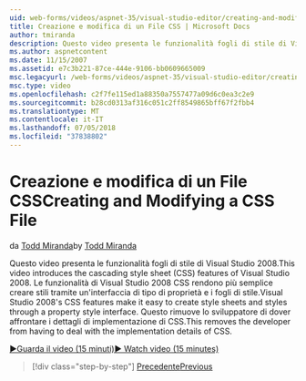 ```yaml
---
uid: web-forms/videos/aspnet-35/visual-studio-editor/creating-and-modifying-a-css-file
title: Creazione e modifica di un File CSS | Microsoft Docs
author: tmiranda
description: Questo video presenta le funzionalità fogli di stile di Visual Studio 2008. Le funzionalità di Visual Studio 2008 CSS rendono più semplice creare fogli di stile un...
ms.author: aspnetcontent
ms.date: 11/15/2007
ms.assetid: e7c3b221-87ce-444e-9106-bb0609665009
msc.legacyurl: /web-forms/videos/aspnet-35/visual-studio-editor/creating-and-modifying-a-css-file
msc.type: video
ms.openlocfilehash: c2f7fe115ed1a88350a7557477a09d6c0ea3c2e9
ms.sourcegitcommit: b28cd0313af316c051c2ff8549865bff67f2fbb4
ms.translationtype: MT
ms.contentlocale: it-IT
ms.lasthandoff: 07/05/2018
ms.locfileid: "37838802"
---
```

<a name="creating-and-modifying-a-css-file"></a><span data-ttu-id="e0c9b-104">Creazione e modifica di un File CSS</span><span class="sxs-lookup"><span data-stu-id="e0c9b-104">Creating and Modifying a CSS File</span></span>
====================
<span data-ttu-id="e0c9b-105">da [Todd Miranda](https://github.com/tmiranda)</span><span class="sxs-lookup"><span data-stu-id="e0c9b-105">by [Todd Miranda](https://github.com/tmiranda)</span></span>

<span data-ttu-id="e0c9b-106">Questo video presenta le funzionalità fogli di stile di Visual Studio 2008.</span><span class="sxs-lookup"><span data-stu-id="e0c9b-106">This video introduces the cascading style sheet (CSS) features of Visual Studio 2008.</span></span> <span data-ttu-id="e0c9b-107">Le funzionalità di Visual Studio 2008 CSS rendono più semplice creare stili tramite un'interfaccia di tipo di proprietà e i fogli di stile.</span><span class="sxs-lookup"><span data-stu-id="e0c9b-107">Visual Studio 2008's CSS features make it easy to create style sheets and styles through a property style interface.</span></span> <span data-ttu-id="e0c9b-108">Questo rimuove lo sviluppatore di dover affrontare i dettagli di implementazione di CSS.</span><span class="sxs-lookup"><span data-stu-id="e0c9b-108">This removes the developer from having to deal with the implementation details of CSS.</span></span>

[<span data-ttu-id="e0c9b-109">&#9654;Guarda il video (15 minuti)</span><span class="sxs-lookup"><span data-stu-id="e0c9b-109">&#9654; Watch video (15 minutes)</span></span>](https://channel9.msdn.com/Blogs/ASP-NET-Site-Videos/creating-and-modifying-a-css-file)

> [!div class="step-by-step"]
> [<span data-ttu-id="e0c9b-110">Precedente</span><span class="sxs-lookup"><span data-stu-id="e0c9b-110">Previous</span></span>](quick-tour-of-the-visual-studio-2008-integrated-development-environment.md)

